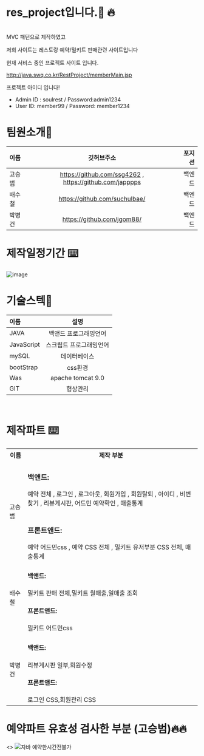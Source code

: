 # res_project입니다.🙏 🔥
<br>
MVC 패턴으로 제작하였고<br>


저희 사이트는 레스토랑 예약/밀키트 판매관련 사이트입니다<br>


현재 서비스 중인 프로젝트 사이트 입니다.


http://java.swq.co.kr/RestProject/memberMain.jsp
    

프로젝트 아이디 입니다!
* Admin ID : soulrest / Password:admin1234
* User ID: member99 /  Password: member1234


# 팀원소개🙇


|이름|깃허브주소|포지션|
|:---|:---:|---:|
|고승범|https://github.com/ssg4262 , https://github.com/japppps|백엔드|
|배수철|https://github.com/suchulbae/|백엔드|
|박병건|https://github.com/jgom88/|백엔드|

# 제작일정기간 ⌨️

![image](https://user-images.githubusercontent.com/102967026/167982568-879c4214-95cd-4243-a337-bee49cab1866.png)






# 기술스텍🔨


|이름|설명|
|:---|:---:|
|JAVA|백앤드 프로그래밍언어|
|JavaScript|스크립트 프로그래밍언어|
|mySQL|	데이터베이스|
|bootStrap|css환경|
|Was|apache tomcat 9.0|
|GIT|형상관리|
<br>

# 제작파트 ⌨️
<table>
       <tr>
        <th>이름</th>
         <th>제작 부분</th>
      <tr/>  
  <tr>
     <td rowspan="2">고승범</td>
    <td rowspan="2"> <h3>백앤드:</h3> 예약 전체 , 로그인 , 로그아웃, 회원가입 , 회원탈퇴  , 아이디 , 비번찾기 , 리뷰게시판, 어드민 예약확인 , 매출통계<br><br>
   <h3>프론트앤드:</h3> 예약 어드민css , 예약 CSS 전체 , 밀키트 유저부분 CSS 전체, 매출통계
      </td> 
  </tr>
  <tr>

  </tr>
  <tr>
    <td>배수철</td> 
         <td><h4>백앤드:</h4>밀키트 판매 전체,밀키트 월매출,일매출 조회 <br>
       <h4>프론트앤드: </h4> 밀키트 어드민css
      </td> 
  </tr>
      <tr>
    <td>박병건</td> 
         <td><h4>백앤드:</h4> 리뷰게시판 일부,회원수정  <br>
       <h4>프론트앤드: </h4>로그인 CSS,회원관리 CSS
      </td> 
  </tr>
</table>

# 예약파트 유효성 검사한 부분 (고승범)🔥🔥
<>
![자바 예약한시간전불가](https://user-images.githubusercontent.com/102967026/167987148-b13fa8c5-41c8-4599-9b83-c65950306161.jpg)


